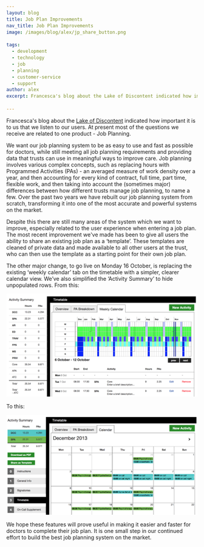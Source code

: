 ```yaml
---
layout: blog
title: Job Plan Improvements
nav_title: Job Plan Improvements
image: /images/blog/alex/jp_share_button.png

tags:
  - development
  - technology
  - job
  - planning
  - customer-service
  - support
author: alex
excerpt: Francesca's blog about the Lake of Discontent indicated how important it is to us that we listen to our users. At present most of the questions we receive are related to one product - Job Planning.

---
```


Francesca's blog about the [Lake of Discontent](https://www.sardjv.co.uk/blog/francesca/2017/10/06/lake-of-discontent.html) indicated how important it is to us that we listen to our users. At present most of the questions we receive are related to one product - Job Planning.

We want our job planning system to be as easy to use and fast as possible for doctors, while still meeting all job planning requirements and providing data that trusts can use in meaningful ways to improve care. Job planning involves various complex concepts, such as replacing hours with Programmed Activities (PAs) - an averaged measure of work density over a year, and then accounting for every kind of contract, full time, part time, flexible work, and then taking into account the (sometimes major) differences between how different trusts manage job planning, to name a few. Over the past two years we have rebuilt our job planning system from scratch, transforming it into one of the most accurate and powerful systems on the market.

Despite this there are still many areas of the system which we want to improve, especially related to the user experience when entering a job plan. The most recent improvement we've made has been to give all users the ability to share an existing job plan as a ‘template’. These templates are cleaned of private data and made available to all other users at the trust, who can then use the template as a starting point for their own job plan.

The other major change, to go live on Monday 16 October, is replacing the existing ‘weekly calendar’ tab on the timetable with a simpler, clearer calendar view. We’ve also simplified the ‘Activity Summary’ to hide unpopulated rows. From this:

![Job Plan Timetable Old](/images/blog/alex/jp_timetable_old.png)

To this:

![Job Plan Timetable New](/images/blog/alex/jp_timetable_new.png)

We hope these features will prove useful in making it easier and faster for doctors to complete their job plan. It is one small step in our continued effort to build the best job planning system on the market.
